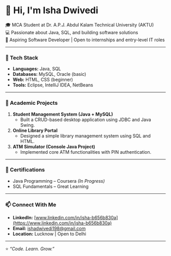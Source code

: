 # 👋 Hi, I'm Isha Dwivedi

🎓 MCA Student at Dr. A.P.J. Abdul Kalam Technical University (AKTU)  
💻 Passionate about Java, SQL, and building software solutions  
🚀 Aspiring Software Developer | Open to internships and entry-level IT roles  

---

### 🧠 Tech Stack
- **Languages:** Java, SQL  
- **Databases:** MySQL, Oracle (basic)  
- **Web:** HTML, CSS (beginner)  
- **Tools:** Eclipse, IntelliJ IDEA, NetBeans  

---

### 🧩 Academic Projects
1. **Student Management System (Java + MySQL)**  
   - Built a CRUD-based desktop application using JDBC and Java Swing.  
2. **Online Library Portal**  
   - Designed a simple library management system using SQL and HTML.  
3. **ATM Simulator (Console Java Project)**  
   - Implemented core ATM functionalities with PIN authentication.

---

### 🏅 Certifications
- Java Programming – Coursera *(In Progress)*  
- SQL Fundamentals – Great Learning  

---

### 📫 Connect With Me
- **LinkedIn:** [www.linkedin.com/in/isha-b656b830a](https://www.linkedin.com/in/isha-b656b830a)  
- **Email:** ishadwivedi198@gmail.com  
- **Location:** Lucknow | Open to Delhi  

---

⭐ *“Code. Learn. Grow.”*  
